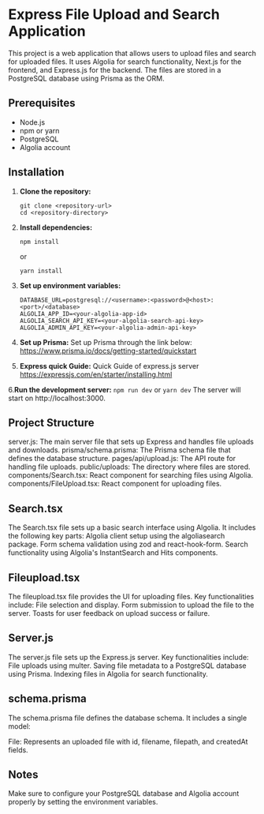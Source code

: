 # Express File Upload and Search Application

This project is a web application that allows users to upload files and search for uploaded files. It uses Algolia for search functionality, Next.js for the frontend, and Express.js for the backend. The files are stored in a PostgreSQL database using Prisma as the ORM.

## Prerequisites

- Node.js
- npm or yarn
- PostgreSQL
- Algolia account

## Installation

1. **Clone the repository:**

   ```
   git clone <repository-url>
   cd <repository-directory>
   ```

2. **Install dependencies:**
    ```
    npm install
    ```
    or
    ```
    yarn install
    ```
3. **Set up environment variables:**
    ```
    DATABASE_URL=postgresql://<username>:<password>@<host>:<port>/<database>
    ALGOLIA_APP_ID=<your-algolia-app-id>
    ALGOLIA_SEARCH_API_KEY=<your-algolia-search-api-key>
    ALGOLIA_ADMIN_API_KEY=<your-algolia-admin-api-key>
    ```
4. **Set up Prisma:**
Set up Prisma through the link below:
https://www.prisma.io/docs/getting-started/quickstart

5. **Express quick Guide:**
Quick Guide of express.js server
https://expressjs.com/en/starter/installing.html

6.**Run the development server:**
    ```
    npm run dev
    ```
    or
    ```
    yarn dev
    ```
    The server will start on http://localhost:3000.

## Project Structure
server.js: The main server file that sets up Express and handles file uploads and downloads.
prisma/schema.prisma: The Prisma schema file that defines the database structure.
pages/api/upload.js: The API route for handling file uploads.
public/uploads: The directory where files are stored.
components/Search.tsx: React component for searching files using Algolia.
components/FileUpload.tsx: React component for uploading files.

## Search.tsx
The Search.tsx file sets up a basic search interface using Algolia. It includes the following key parts:
Algolia client setup using the algoliasearch package.
Form schema validation using zod and react-hook-form.
Search functionality using Algolia's InstantSearch and Hits components.

## Fileupload.tsx
The fileupload.tsx file provides the UI for uploading files. Key functionalities include:
File selection and display.
Form submission to upload the file to the server.
Toasts for user feedback on upload success or failure.

## Server.js
The server.js file sets up the Express.js server. Key functionalities include:
File uploads using multer.
Saving file metadata to a PostgreSQL database using Prisma.
Indexing files in Algolia for search functionality.

## schema.prisma
The schema.prisma file defines the database schema. It includes a single model:

File: Represents an uploaded file with id, filename, filepath, and createdAt fields.

## Notes
Make sure to configure your PostgreSQL database and Algolia account properly by setting the environment variables.